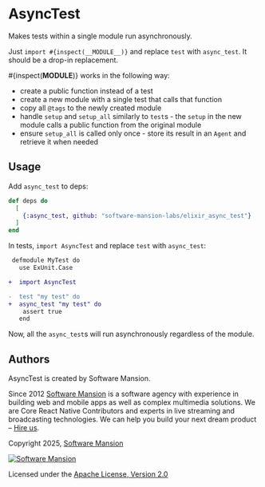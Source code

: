 # AsyncTest

 Makes tests within a single module run asynchronously.

  Just `import #{inspect(__MODULE__)}` and replace
  `test` with `async_test`. It should be a drop-in
  replacement.

  #{inspect(__MODULE__)} works in the following way:
  - create a public function instead of a test
  - create a new module with a single test that calls that function
  - copy all `@tags` to the newly created module
  - handle `setup` and `setup_all` similarly to `test`s - the `setup`
  in the new module calls a public function from the original module
  - ensure `setup_all` is called only once - store its result in an
  `Agent` and retrieve it when needed

## Usage

Add `async_test` to deps:

```elixir
def deps do
  [
    {:async_test, github: "software-mansion-labs/elixir_async_test"}
  ]
end
```

In tests, `import AsyncTest` and replace `test` with `async_test`:

```diff
 defmodule MyTest do
   use ExUnit.Case

+  import AsyncTest

-  test "my test" do
+  async_test "my test" do
    assert true
   end
```

Now, all the `async_test`s will run asynchronously regardless of the module.

## Authors

AsyncTest is created by Software Mansion.

Since 2012 [Software Mansion](https://swmansion.com/) is a software agency with experience in building web and mobile apps as well as complex multimedia solutions. We are Core React Native Contributors and experts in live streaming and broadcasting technologies. We can help you build your next dream product – [Hire us](https://swmansion.com/contact/projects).

Copyright 2025, [Software Mansion](https://swmansion.com/)

[![Software Mansion](https://logo.swmansion.com/logo?color=white&variant=desktop&width=200&tag=membrane-github)](https://swmansion.com/)

Licensed under the [Apache License, Version 2.0](LICENSE)
